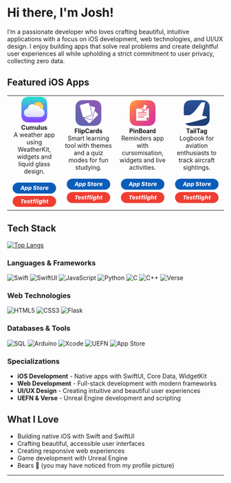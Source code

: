 # Hi there, I'm Josh! 

I’m a passionate developer who loves crafting beautiful, intuitive applications with a focus on iOS development, web technologies, and UI/UX design. I enjoy building apps that solve real problems and create delightful user experiences all while upholding a strict commitment to user privacy, collecting zero data.

##  Featured iOS Apps

<table>
<tr>
<td align="center" width="25%">
<img src="App_Icons/Cumulus.png" width="60" height="60"><br>
<strong>Cumulus</strong><br>
A weather app using WeatherKit, widgets and  liquid glass design.<br>
<br>
<a href="https://apps.apple.com/gb/app/cumulus/id6742735497">
  <img src="badges/dl.png" alt="Download" width="120">
</a><br>
<a href="https://testflight.apple.com/join/3FTY37Fg">
  <img src="badges/beta.png" alt="Beta Download" width="120">
</a>
</td>
<td align="center" width="25%">
<img src="App_Icons/FlipCards.png" width="60" height="60"><br>
<strong>FlipCards</strong><br>
Smart learning tool with themes and a quiz modes for fun studying.<br>
<br>
<a href="https://testflight.apple.com/join/2hBxWMNR">
  <img src="badges/dl.png" alt="Download" width="120">
</a><br>
<a href="https://testflight.apple.com/join/2hBxWMNR">
  <img src="badges/beta.png" alt="Beta Download" width="120">
</a>
</td>
<td align="center" width="25%">
<img src="App_Icons/PinBoard.png" width="60" height="60"><br>
<strong>PinBoard</strong><br>
Reminders app with cursomisation, widgets and live activities.<br>
<br>
<a href="https://apps.apple.com/gb/app/pinboard-better-notes/id6747376814">
  <img src="badges/dl.png" alt="Download" width="120">
</a><br>
<a href="https://testflight.apple.com/join/NmpwygSt">
  <img src="badges/beta.png" alt="Beta Download" width="120">
</a>
</td>
<td align="center" width="25%">
<img src="App_Icons/TailTag.png" width="60" height="60"><br>
<strong>TailTag</strong><br>
Logbook for aviation enthusiasts to track aircraft sightings.<br>
<br>
<a href="https://apps.apple.com/gb/app/tailtag/id6747738157">
  <img src="badges/dl.png" alt="Download" width="120">
</a><br>
<a href="https://testflight.apple.com/join/zXMv5qHd">
  <img src="badges/beta.png" alt="Beta Download" width="120">
</a>
</td>
</tr>
</table>

## Tech Stack
[![Top Langs](https://github-readme-stats.vercel.app/api/top-langs/?username=JoshOn360Hz)](https://github.com/anuraghazra/github-readme-stats)


### Languages & Frameworks
![Swift](https://img.shields.io/badge/Swift-FA7343?style=for-the-badge&logo=swift&logoColor=white)
![SwiftUI](https://img.shields.io/badge/SwiftUI-007ACC?style=for-the-badge&logo=swift&logoColor=white)
![JavaScript](https://img.shields.io/badge/JavaScript-F7DF1E?style=for-the-badge&logo=javascript&logoColor=black)
![Python](https://img.shields.io/badge/Python-3776AB?style=for-the-badge&logo=python&logoColor=white)
![C](https://img.shields.io/badge/C-00599C?style=for-the-badge&logo=c&logoColor=white)
![C++](https://img.shields.io/badge/C++-00599C?style=for-the-badge&logo=c%2B%2B&logoColor=white)
![Verse](https://img.shields.io/badge/Verse-000000?style=for-the-badge&logo=unrealengine&logoColor=white)

### Web Technologies
![HTML5](https://img.shields.io/badge/HTML5-E34F26?style=for-the-badge&logo=html5&logoColor=white)
![CSS3](https://img.shields.io/badge/CSS3-1572B6?style=for-the-badge&logo=css3&logoColor=white)
![Flask](https://img.shields.io/badge/Flask-000000?style=for-the-badge&logo=flask&logoColor=white)

### Databases & Tools
![SQL](https://img.shields.io/badge/SQL-4479A1?style=for-the-badge&logo=mysql&logoColor=white)
![Arduino](https://img.shields.io/badge/Arduino-00979D?style=for-the-badge&logo=arduino&logoColor=white)
![Xcode](https://img.shields.io/badge/Xcode-007ACC?style=for-the-badge&logo=xcode&logoColor=white)
![UEFN](https://img.shields.io/badge/UEFN-313131?style=for-the-badge&logo=unrealengine&logoColor=white)
![App Store](https://img.shields.io/badge/App_Store-0D96F6?style=for-the-badge&logo=app-store&logoColor=white)

### Specializations
- **iOS Development** - Native apps with SwiftUI, Core Data, WidgetKit
- **Web Development** - Full-stack development with modern frameworks
- **UI/UX Design** - Creating intuitive and beautiful user experiences
- **UEFN & Verse** - Unreal Engine development and scripting

##  What I Love
-  Building native iOS with Swift and SwiftUI
-  Crafting beautiful, accessible user interfaces
-  Creating responsive web experiences
-  Game development with Unreal Engine
-  Bears 🐻 (you may have noticed from my profile picture)
---
